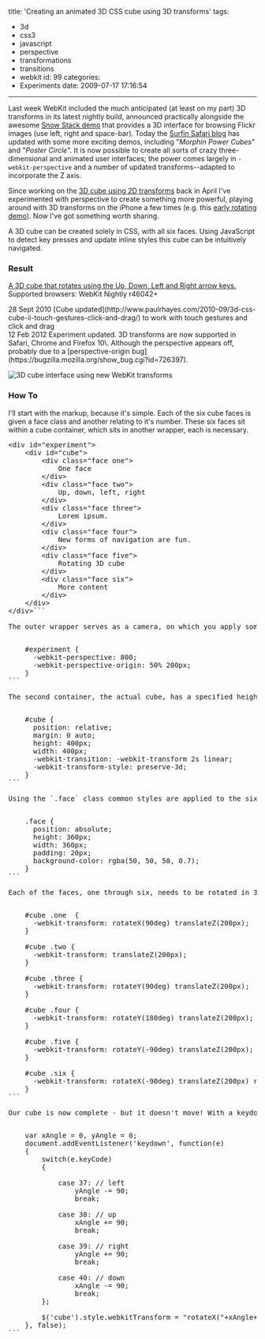 title: 'Creating an animated 3D CSS cube using 3D transforms'
tags:
  - 3d
  - css3
  - javascript
  - perspective
  - transformations
  - transitions
  - webkit
id: 99
categories:
  - Experiments
date: 2009-07-17 17:16:54
---

Last week WebKit included the much anticipated (at least on my part) 3D transforms in its latest nightly build, announced practically alongside the awesome [Snow Stack demo](http://www.satine.org/research/webkit/snowleopard/snowstack.html) that provides a 3D interface for browsing Flickr images (use left, right and space-bar). Today the [Surfin Safari blog](http://webkit.org/blog/386/3d-transforms/) has updated with some more exciting demos, including "_Morphin Power Cubes_" and "_Poster Circle_". It is now possible to create all sorts of crazy three-dimensional and animated user interfaces; the power comes largely in `-webkit-perspective` and a number of updated transforms--adapted to incorporate the Z axis.

<!--more-->

Since working on the [3D cube using 2D transforms](/2009-04/3d-cube-using-css-transformations/) back in April I've experimented with perspective to create something more powerful, playing around with 3D transforms on the iPhone a few times (e.g. this [early rotating demo](/experiments/perspective/)). Now I've got something worth sharing.

A 3D cube can be created solely in CSS, with all six faces. Using JavaScript to detect key presses and update inline styles this cube can be intuitively navigated.

### Result

[A 3D cube that rotates using the Up, Down, Left and Right arrow keys.](/experiments/cube-3d/)
Supported browsers: WebKit Nightly r46042+

<div class="edit">
<time datetime="2010-09-28">28 Sept 2010</time> [Cube updated](http://www.paulrhayes.com/2010-09/3d-css-cube-ii-touch-gestures-click-and-drag/) to work with touch gestures and click and drag</a>
</div>

<div class="edit">
<time datetime="2012-02-12">12 Feb 2012</time> Experiment updated. 3D transforms are now supported in Safari, Chrome and Firefox 10\. Although the perspective appears off, probably due to a [perspective-origin bug](https://bugzilla.mozilla.org/show_bug.cgi?id=726397).
</div>

![3D cube interface using new WebKit transforms](http://host.trivialbeing.org/up/fofr-online-20090717-3d-cube.jpg)

### How To

I'll start with the markup, because it's simple. Each of the six cube faces is given a face class and another relating to it's number. These six faces sit within a cube container, which sits in another wrapper, each is necessary.

<pre class='prettyprint'>&lt;div id=&quot;experiment&quot;&gt;
	&lt;div id=&quot;cube&quot;&gt;
		&lt;div class=&quot;face one&quot;&gt;
			One face
		&lt;/div&gt;
		&lt;div class=&quot;face two&quot;&gt;
			Up, down, left, right
		&lt;/div&gt;
		&lt;div class=&quot;face three&quot;&gt;
			Lorem ipsum.
		&lt;/div&gt;
		&lt;div class=&quot;face four&quot;&gt;
			New forms of navigation are fun.
		&lt;/div&gt;
		&lt;div class=&quot;face five&quot;&gt;
			Rotating 3D cube
		&lt;/div&gt;
		&lt;div class=&quot;face six&quot;&gt;
			More content
		&lt;/div&gt;
	&lt;/div&gt;
&lt;/div&gt;```

The outer wrapper serves as a camera, on which you apply some perspective - appropriate 3D transformations are then applied to descendants. `-webkit-perspective` defines the depth of the Z-plane and relative sizes of elements above and below it, `-webkit-perspective-origin` specifies the perspective's origin. [View a perspective example (webkit.org)](http://webkit.org/blog-files/3d-transforms/perspective-by-example.html)

<pre class='prettyprint'>
    #experiment {
      -webkit-perspective: 800;
      -webkit-perspective-origin: 50% 200px;
    }
```

The second container, the actual cube, has a specified height, margin, position, etc. as usual. The height and width are necessary to create some confines for the cube face transformations - alternatively the width defaults to 100% and the cube's appearance would vary with window width. `-webkit-transition` ([documentation](http://www.w3.org/TR/css3-transitions/)) defines the animated property, duration and timing-function - we're animating the 3d transformation (via `-webkit-transform`) linearly for two seconds. `-webkit-transform-style` determines whether child elements lie flat against their parent ("flat") or remain in 3D space ("preserve-3d").

<pre class='prettyprint'>
    #cube {
      position: relative;
      margin: 0 auto;
      height: 400px;
      width: 400px;
      -webkit-transition: -webkit-transform 2s linear;
      -webkit-transform-style: preserve-3d;
    }
```

Using the `.face` class common styles are applied to the six sides; coloring, size, padding, etc. Importantly they are each positioned absolutely, relative to the cube container. The background rgba property is included to make the cube look pretty and transparent.

<pre class='prettyprint'>
    .face {
      position: absolute;
      height: 360px;
      width: 360px;
      padding: 20px;
      background-color: rgba(50, 50, 50, 0.7);
    }
```

Each of the faces, one through six, needs to be rotated in 3D space to its correct starting position. Using `translateZ` the elements are brought 200px (half their width) off the Z-plane. Each of the faces must be at 90 degrees. Rotating solely in the X plane positions the top and bottom faces (one, six), before rotating the last four faces in the Y plane, much like origami. The extra rotate on the sixth face rotates the content in 2D space to correct its orientation.

<pre class='prettyprint'>
    #cube .one  {
      -webkit-transform: rotateX(90deg) translateZ(200px);
    }

    #cube .two {
      -webkit-transform: translateZ(200px);
    }

    #cube .three {
      -webkit-transform: rotateY(90deg) translateZ(200px);
    }

    #cube .four {
      -webkit-transform: rotateY(180deg) translateZ(200px);
    }

    #cube .five {
      -webkit-transform: rotateY(-90deg) translateZ(200px);
    }

    #cube .six {
      -webkit-transform: rotateX(-90deg) translateZ(200px) rotate(180deg);
    }
```

Our cube is now complete - but it doesn't move! With a keydown event listener we can increment X and Y angles based on different key presses, before applying them as inline styles on the cube container. In combination with the transition effect on #cube, all six faces rotate in sync from their original position to the newly defined angle, creating a seamless 3D cube interface.

<pre class='prettyprint'>
  	var xAngle = 0, yAngle = 0;
	document.addEventListener('keydown', function(e)
	{
		switch(e.keyCode)
		{

			case 37: // left
				yAngle -= 90;
				break;

			case 38: // up
				xAngle += 90;
				break;

			case 39: // right
				yAngle += 90;
				break;

			case 40: // down
				xAngle -= 90;
				break;
		};

		$('cube').style.webkitTransform = "rotateX("+xAngle+"deg) rotateY("+yAngle+"deg)";
	}, false);
```
